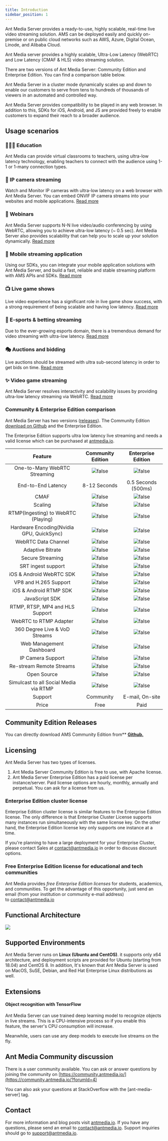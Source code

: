 ```yaml
---
title: Introduction
sidebar_position: 1
---
```

Ant Media Server provides a ready-to-use, highly scalable, real-time live video streaming solution. AMS can be deployed easily and quickly on-premise or on public cloud networks such as AWS, Azure, Digital Ocean, Linode, and Alibaba Cloud.

Ant Media server provides a highly scalable, Ultra-Low Latency (WebRTC) and Low Latency (CMAF & HLS) video streaming solution.

There are two versions of Ant Media Server: Community Edition and Enterprise Edition. You can find a comparison table below.

Ant Media Server in a cluster mode dynamically scales up and down to enable our customers to serve from tens to hundreds of thousands of viewers in an automated and controlled way.

Ant Media Server provides compatibility to be played in any web browser. In addition to this, SDKs for iOS, Android, and JS are provided freely to enable customers to expand their reach to a broader audience.

## Usage scenarios

### 👨🏽‍💻 Education

Ant Media can provide virtual classrooms to teachers, using ultra-low latency technology, enabling teachers to connect with the audience using 1-1 or 1-many connection types.

### 🤖 IP camera streaming

Watch and Monitor IP cameras with ultra-low latency on a web browser with Ant Media Server. You can embed ONVIF IP camera streams into your websites and mobile applications. [Read more](https://github.com/ant-media/Ant-Media-Server/#-ip-camera-streaming)

### 🙇 Webinars

Ant Media Server supports N-N live video/audio conferencing by using WebRTC, allowing you to achieve ultra-low latency (~ 0.5 sec). Ant Media Server also provides scalability that can help you to scale up your solution dynamically. [Read more](https://github.com/ant-media/Ant-Media-Server/#-webinars) 

### 👾 Mobile streaming application

Using our SDKs, you can integrate your mobile application solutions with Ant Media Server, and build a fast, reliable and stable streaming platform with AMS APIs and SDKs. [Read more](https://github.com/ant-media/Ant-Media-Server/#-mobile-streaming-application) 

### 📺 Live game shows

Live video experience has a significant role in live game show success, with a strong requirement of being scalable and having low latency. [Read more](https://github.com/ant-media/Ant-Media-Server/#-live-game-shows) 

### 🎯 E-sports & betting streaming   

Due to the ever-growing esports domain, there is a tremendous demand for video streaming with ultra-low latency. [Read more](https://github.com/ant-media/Ant-Media-Server/#-e-sports--betting-streaming)

### 🎭 Auctions and bidding 

Live auctions should be streamed with ultra sub-second latency in order to get bids on time. [Read more](https://github.com/ant-media/Ant-Media-Server/#-auction-and-bidding-streaming)

### ✨ Video game streaming 

Ant Media Server resolves interactivity and scalability issues by providing ultra-low latency streaming via WebRTC. [Read more](https://github.com/ant-media/Ant-Media-Server/#-video-game-streaming)

### Community & Enterprise Edition comparison

Ant Media Server has two versions ([releases](https://github.com/ant-media/Ant-Media-Server/#-releases)). The Community Edition [download on Github](https://github.com/ant-media/Ant-Media-Server) and the Enterprise Edition. 

The Enterprise Edition supports ultra low latency live streaming and needs a valid license which can be purchased at [antmedia.io](https://antmedia.io/).




|               **Feature**               |         **Community Edition**         |        **Enterprise Edition**        |
| :----------------------------------------: | :-------------------------------------: | :------------------------------------: |
|       One-to-Many WebRTC Streaming       | ![false](@site/static/img/cross.png ) | ![false](@site/static/img/tick.png ) |
|            End-to-End Latency            |             8-12 Seconds             |         0.5 Seconds (500ms)         |
|                   CMAF                   | ![false](@site/static/img/cross.png ) | ![false](@site/static/img/tick.png ) |
|                 Scaling                 | ![false](@site/static/img/cross.png ) | ![false](@site/static/img/tick.png ) |
|   RTMP(Ingesting) to WebRTC (Playing)   | ![false](@site/static/img/cross.png ) | ![false](@site/static/img/tick.png ) |
| Hardware Encoding(Nvidia GPU, QuickSync) | ![false](@site/static/img/cross.png ) | ![false](@site/static/img/tick.png ) |
|           WebRTC Data Channel           | ![false](@site/static/img/cross.png ) | ![false](@site/static/img/tick.png ) |
|             Adaptive Bitrate             | ![false](@site/static/img/cross.png ) | ![false](@site/static/img/tick.png ) |
|             Secure Streaming             | ![false](@site/static/img/cross.png ) | ![false](@site/static/img/tick.png ) |
|            SRT ingest support            | ![false](@site/static/img/cross.png ) | ![false](@site/static/img/tick.png ) |
|         iOS & Android WebRTC SDK         | ![false](@site/static/img/cross.png ) | ![false](@site/static/img/tick.png ) |
|          VP8 and H.265 Support          | ![false](@site/static/img/cross.png ) | ![false](@site/static/img/tick.png ) |
|          iOS & Android RTMP SDK          | ![false](@site/static/img/tick.png ) | ![false](@site/static/img/tick.png ) |
|              JavaScript SDK              | ![false](@site/static/img/tick.png ) | ![false](@site/static/img/tick.png ) |
|     RTMP, RTSP, MP4 and HLS Support     | ![false](@site/static/img/tick.png ) | ![false](@site/static/img/tick.png ) |
|          WebRTC to RTMP Adapter          | ![false](@site/static/img/tick.png ) | ![false](@site/static/img/tick.png ) |
|      360 Degree Live & VoD Streams      | ![false](@site/static/img/tick.png ) | ![false](@site/static/img/tick.png ) |
|         Web Management Dashboard         | ![false](@site/static/img/tick.png ) | ![false](@site/static/img/tick.png ) |
|            IP Camera Support            | ![false](@site/static/img/tick.png ) | ![false](@site/static/img/tick.png ) |
|         Re-stream Remote Streams         | ![false](@site/static/img/tick.png ) | ![false](@site/static/img/tick.png ) |
|               Open Source               | ![false](@site/static/img/tick.png ) | ![false](@site/static/img/tick.png ) |
|  Simulcast to all Social Media via RTMP  | ![false](@site/static/img/tick.png ) | ![false](@site/static/img/tick.png ) |
|                 Support                 |               Community               |           E-mail, On-site           |
|                  Price                  |                 Free                 |                 Paid                 |

## Community Edition Releases

You can directly download AMS Community Edition from** [**Github.**](https://github.com/ant-media/Ant-Media-Server/releases/)

## Licensing

Ant Media Server has two types of licenses.

1. Ant Media Server Community Edition is free to use, with Apache license.
2. Ant Media Server Enterprise Edition has a paid license per instance/server. Paid license options are hourly, monthly, annually and perpetual. You can ask for a license from us.

### Enterprise Edition cluster license

Enterprise Edition cluster license is similar features to the Enterprise Edition license. The only difference is that Enterprise Cluster License supports many instances run simultaneously with the same license key. On the other hand, the Enterprise Edition license key only supports one instance at a time.

If you're planning to have a large deployment for your Enterprise Cluster, please contact Sales at [contact@antmedia.io](mailto:contact@antmedia.io) in order to discuss discount options.

### Free Enterprise Edition license for educational and tech communities

Ant Media provides _free Enterprise Edition licenses_ for students, academics, and communities. To get the advantage of this opportunity, just send an email (from your institution or community e-mail address) to [contact@antmedia.io](mailto:contact@antmedia.io)

## Functional Architecture

**![](@site/static/img/image-1648754379709.png)**

## Supported Environments

Ant Media Server runs on **Linux (Ubuntu and CentOS)**. it supports only x64 architecture, and deployment scripts are provided for Ubuntu (starting from 18.04) and CentOS 8. In addition, It's known that Ant Media Server is used on MacOS, SuSE, Debian, and Red Hat Enterprise Linux distributions as well.

## Extensions

#### Object recognition with TensorFlow

Ant Media Server can use trained deep learning model to recognize objects in live streams. This is a CPU-intensive process so if you enable this feature, the server's CPU consumption will increase.

Meanwhile, users can use any deep models to execute live streams on the fly.

## Ant Media Community discussion

There is a user community available. You can ask or answer questions by joining the community on [https://community.antmedia.io/](https://community.antmedia.io/?forumId=4)

You can also ask your questions at StackOverflow with the [ant-media-server] tag.

## Contact

For more information and blog posts visit [antmedia.io](https://antmedia.io/). If you have any questions, please send an email to [contact@antmedia.io](mailto:contact@antmedia.io). Support inquiries should go to [support@antmedia.io](mailto:support@antmedia.io).
